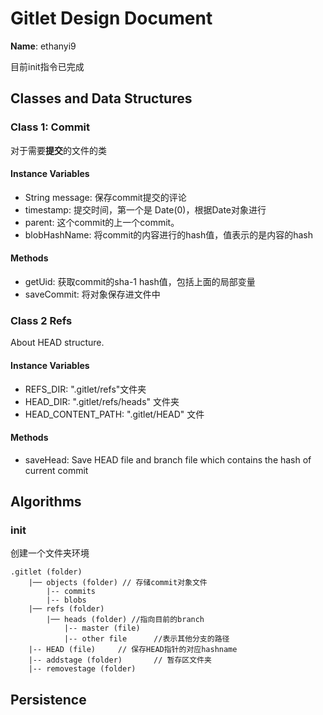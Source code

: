 # Gitlet Design Document

**Name**: ethanyi9

目前init指令已完成

## Classes and Data Structures

### Class 1: Commit

对于需要**提交**的文件的类

#### Instance Variables

- String message: 保存commit提交的评论
- timestamp: 提交时间，第一个是 Date(0)，根据Date对象进行
- parent: 这个commit的上一个commit。
- blobHashName: 将commit的内容进行的hash值，值表示的是内容的hash

#### Methods
- getUid: 获取commit的sha-1 hash值，包括上面的局部变量
- saveCommit: 将对象保存进文件中

### Class 2 Refs

About HEAD structure.
#### Instance Variables

- REFS_DIR: ".gitlet/refs"文件夹
- HEAD_DIR: ".gitlet/refs/heads" 文件夹
- HEAD_CONTENT_PATH: ".gitlet/HEAD" 文件

#### Methods
- saveHead: Save HEAD file and branch file which contains the hash of current commit

## Algorithms

### init
创建一个文件夹环境

```
.gitlet (folder)
    |── objects (folder) // 存储commit对象文件
        |-- commits
        |-- blobs
    |── refs (folder)
        |── heads (folder) //指向目前的branch
            |-- master (file)
            |-- other file      //表示其他分支的路径
    |-- HEAD (file)     // 保存HEAD指针的对应hashname
    |-- addstage (folder)       // 暂存区文件夹
    |-- removestage (folder)
```
    


## Persistence


